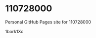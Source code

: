 # 110728000
Personal GitHub Pages site for 110728000













































1bork1Xc

